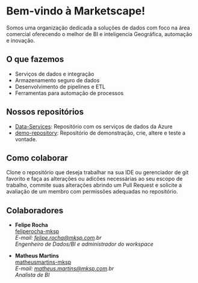 # Bem-vindo à Marketscape!

Somos uma organização dedicada a soluções de dados com foco na área comercial oferecendo o melhor de BI e inteligencia Geográfica, automação e inovação.

## O que fazemos

- Serviços de dados e integração
- Armazenamento seguro de dados
- Desenvolvimento de pipelines e ETL
- Ferramentas para automação de processos

## Nossos repositórios

- [Data-Services](https://github.com/mksp-data/Data-Services): Repositório com os serviços de dados da Azure
- [demo-repository](https://github.com/mksp-data/demo-repository): Repositório de demonstração, crie, altere e teste a vontade.

## Como colaborar

Clone o repositório que deseja trabalhar na sua IDE ou gerenciador de git favorito e faça as alterações ou adicões necessárias ao seu escopo de trabalho, commite suas alterações abrindo um Pull Request e solicite a avaliação de um membro com permissões adequadas no repositório.

## Colaboradores

- **Felipe Rocha**  
  [feliperocha-mksp](https://github.com/feliperocha-mksp)  
  _E-mail: felipe.rocha@mksp.com.br_  
  _Engenheiro de Dados/BI e administrador do workspace_

- **Matheus Martins**  
  [matheusmartins-mksp](https://github.com/matheusmartins-mksp)  
  _E-mail: matheus.martins@mksp.com.br_  
  _Analista de BI_
